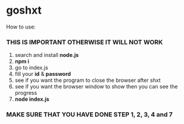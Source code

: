 # goshxt  
  
How to use:

### THIS IS IMPORTANT OTHERWISE IT WILL NOT WORK  

1. search and install **node.js**  
2. **npm i**
3. go to index.js  
4. fill your **id** & **password**  
5. see if you want the program to close the browser after shxt  
6. see if you want the browser window to show then you can see the progress  
7. **node index.js**
  
### MAKE SURE THAT YOU HAVE DONE STEP 1, 2, 3, 4 and 7

